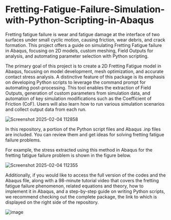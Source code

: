 # Fretting-Fatigue-Failure-Simulation-with-Python-Scripting-in-Abaqus
Fretting fatigue failure is wear and fatigue damage at the interface of two surfaces under small cyclic motion, causing friction, wear debris, and crack formation. This project offers a guide on simulating Fretting Fatigue failure in Abaqus, focusing on 2D models, custom meshing, Field Outputs for analysis, and automating parameter selection with Python scripting.

The primary goal of this project is to create a 2D Fretting Fatigue model in Abaqus, focusing on model development, mesh optimization, and accurate contact stress analysis. A distinctive feature of this package is its emphasis on developing Python scripts to leverage the command prompt for automating post-processing. This tool enables the extraction of Field Outputs, generation of custom parameters from simulation data, and automation of key simulation modifications such as the Coefficient of Friction (CoF). Users will also learn how to run various simulation scenarios and collect output data from each run.

![Screenshot 2025-02-04 112858](https://github.com/user-attachments/assets/4b28c10c-c4e3-418c-861f-6acd3f809244)

In this repository, a portion of the Python script files and Abaqus .inp files are included. You can review them and get ideas for solving fretting fatigue failure problems.

For example, the stress extracted using this method in Abaqus for the fretting fatigue failure problem is shown in the figure below.

![Screenshot 2025-02-04 112355](https://github.com/user-attachments/assets/e16804ab-51e0-47cb-b249-36ece1fbb892)


Additionally, if you would like to access the full version of the codes and the Abaqus file, along with a 98-minute tutorial video that covers the fretting fatigue failure phenomenon, related equations and theory, how to implement it in Abaqus, and a step-by-step guide on writing Python scripts, we recommend checking out the complete package, the link to which is displayed on the right side of the repository.

![image](https://github.com/user-attachments/assets/ae6dbfa8-fb5e-49de-9dfc-ee9648a77e78)
